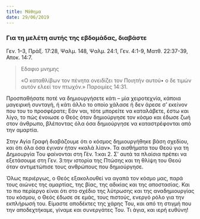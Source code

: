 ```yaml
---
title: Μάθημα
date: 29/06/2019
---
```


### Για τη μελέτη αυτής της εβδομάδας, διαβάστε
Γεν. 1–3, Πράξ. 17:28, Ψαλμ. 148, Ψαλμ. 24:1, Γεν. 4:1-9, Ματθ. 22:37-39, Αποκ. 14:7.

> <p>Εδαφιο μνημης</p>
> «Ο καταθλίβων τον πένητα ονειδίζει τον Ποιητήν αυτού• ο δε τιμών αυτόν ελεεί τον πτωχόν.» Παροιμίες 14:31.

Προσπαθήσατε ποτέ να δημιουργήσετε κάτι – μία χειροτεχνία, κάποια μαγειρική συνταγή, ή κάτι άλλο το οποίο χάλασε ή δεν άρεσε σ’ εκείνον που του το προσφέρατε; Εάν ναι, τότε μπορείτε να καταλάβετε, έστω και λίγο, το πώς ένοιωσε ο Θεός όταν δημιούργησε τον κόσμο και έδωσε ζωή στον άνθρωπο, βλέποντας όλα όσα δημιούργησε να καταστρέφονται από την αμαρτία.

Στην Αγία Γραφή διαβάζουμε ότι ο κόσμος δημιουργήθηκε βάση σχεδίου, και ότι όλα όσα έγιναν ήταν «καλά λίαν». Τα αισθήματα του Θεού για τη Δημιουργία Του φαίνονται στη Γέν. 1:και 2. Σ’ αυτά τα πλαίσια πρέπει να εξετάσουμε στη Γεν. 3:την ιστορία της Πτώσης και τη θλίψη του Θεού όταν αντιμετώπισε τους ανθρώπους που δημιούργησε. 

Όλως περιέργως, ο Θεός εξακολουθεί να αγαπά τον κόσμο μας, παρά τους αιώνες της αμαρτίας, της βίας, της αδικίας και της αποστασίας. Και το πιο περίεργο είναι ότι στο σχέδιο της λύτρωσης και της αναδημιουργίας του κόσμου, ο Θεός έδωσε σε εμάς, τους πιστούς, ενεργό ρόλο για την εκπλήρωσή του. Είμαστε αποδέκτες της χάρης Του, και από τη στιγμή που την αποδεχτήκαμε, γίναμε και συνεργάτες Του. Τι άγια, και ιερή ευθύνη!